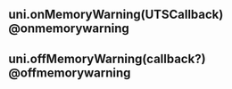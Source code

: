 ## uni.onMemoryWarning(UTSCallback) @onmemorywarning

<!-- UTSAPIJSON.onMemoryWarning.description -->

<!-- UTSAPIJSON.onMemoryWarning.param -->

<!-- UTSAPIJSON.onMemoryWarning.returnValue -->

<!-- UTSAPIJSON.onMemoryWarning.compatibility -->

<!-- UTSAPIJSON.onMemoryWarning.tutorial -->

## uni.offMemoryWarning(callback?) @offmemorywarning

<!-- UTSAPIJSON.offMemoryWarning.description -->

<!-- UTSAPIJSON.offMemoryWarning.param -->

<!-- UTSAPIJSON.offMemoryWarning.returnValue -->

<!-- UTSAPIJSON.offMemoryWarning.compatibility -->

<!-- UTSAPIJSON.offMemoryWarning.tutorial -->

<!-- UTSAPIJSON.general_type.name -->

<!-- UTSAPIJSON.general_type.param -->